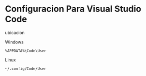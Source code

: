 Configuracion Para Visual Studio Code
=====================================

ubicacion

Windows

	%APPDATA%\Code\User

Linux

    ~/.config/Code/User